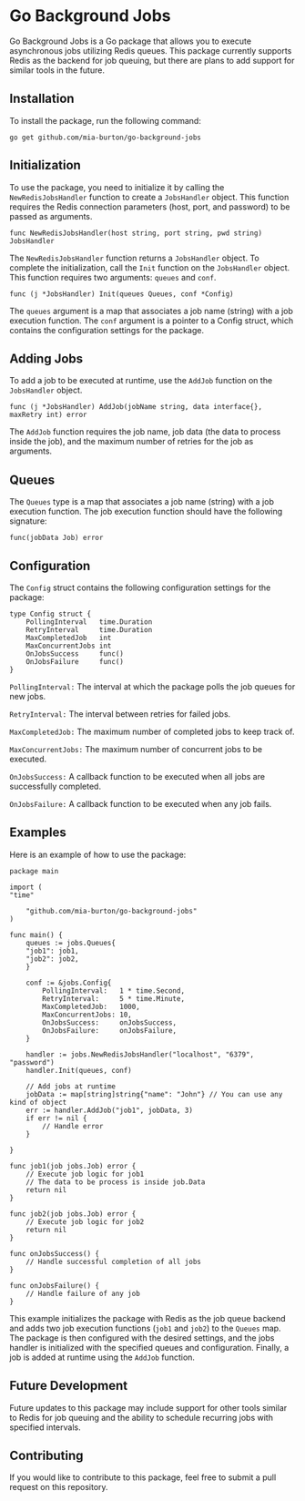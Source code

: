 # Go Background Jobs
Go Background Jobs is a Go package that allows you to execute asynchronous jobs utilizing Redis queues.
This package currently supports Redis as the backend for job queuing, but there are plans to add support for similar tools in the future.

## Installation
To install the package, run the following command:

    go get github.com/mia-burton/go-background-jobs

## Initialization
To use the package, you need to initialize it by calling the `NewRedisJobsHandler` function to create a `JobsHandler` object. This function requires the Redis connection parameters (host, port, and password) to be passed as arguments.

    func NewRedisJobsHandler(host string, port string, pwd string) JobsHandler

The `NewRedisJobsHandler` function returns a `JobsHandler` object. To complete the initialization, call the `Init` function on the `JobsHandler` object. This function requires two arguments: `queues` and `conf`.

    func (j *JobsHandler) Init(queues Queues, conf *Config)

The `queues` argument is a map that associates a job name (string) with a job execution function. The `conf` argument is a pointer to a Config struct, which contains the configuration settings for the package.

## Adding Jobs
To add a job to be executed at runtime, use the `AddJob` function on the `JobsHandler` object.
    
    func (j *JobsHandler) AddJob(jobName string, data interface{}, maxRetry int) error

The `AddJob` function requires the job name, job data (the data to process inside the job), and the maximum number of retries for the job as arguments.

## Queues
The `Queues` type is a map that associates a job name (string) with a job execution function. The job execution function should have the following signature:
    
    func(jobData Job) error

## Configuration
The `Config` struct contains the following configuration settings for the package:

    type Config struct {
        PollingInterval   time.Duration
        RetryInterval     time.Duration
        MaxCompletedJob   int
        MaxConcurrentJobs int
        OnJobsSuccess     func()
        OnJobsFailure     func()
    }

`PollingInterval:` The interval at which the package polls the job queues for new jobs.

`RetryInterval:` The interval between retries for failed jobs.

`MaxCompletedJob:` The maximum number of completed jobs to keep track of.

`MaxConcurrentJobs:` The maximum number of concurrent jobs to be executed.

`OnJobsSuccess:` A callback function to be executed when all jobs are successfully completed.

`OnJobsFailure:` A callback function to be executed when any job fails.


## Examples
Here is an example of how to use the package:

    package main

    import (
    "time"
    
        "github.com/mia-burton/go-background-jobs"
    )
    
    func main() {
        queues := jobs.Queues{
        "job1": job1,
        "job2": job2,
        }
    
        conf := &jobs.Config{
            PollingInterval:   1 * time.Second,
            RetryInterval:     5 * time.Minute,
            MaxCompletedJob:   1000,
            MaxConcurrentJobs: 10,
            OnJobsSuccess:     onJobsSuccess,
            OnJobsFailure:     onJobsFailure,
        }
    
        handler := jobs.NewRedisJobsHandler("localhost", "6379", "password")
        handler.Init(queues, conf)
    
        // Add jobs at runtime
        jobData := map[string]string{"name": "John"} // You can use any kind of object
        err := handler.AddJob("job1", jobData, 3)
        if err != nil {
            // Handle error
        }

    }
    
    func job1(job jobs.Job) error {
        // Execute job logic for job1
        // The data to be process is inside job.Data
        return nil
    }
    
    func job2(job jobs.Job) error {
        // Execute job logic for job2
        return nil
    }
    
    func onJobsSuccess() {
        // Handle successful completion of all jobs
    }
    
    func onJobsFailure() {
        // Handle failure of any job
    }

This example initializes the package with Redis as the job queue backend and adds two job execution functions (`job1` and `job2`) to the `Queues` map. The package is then configured with the desired settings, and the jobs handler is initialized with the specified queues and configuration. Finally, a job is added at runtime using the `AddJob` function.

## Future Development
Future updates to this package may include support for other tools similar to Redis for job queuing and the ability to schedule recurring jobs with specified intervals.

## Contributing
If you would like to contribute to this package, feel free to submit a pull request on this repository.